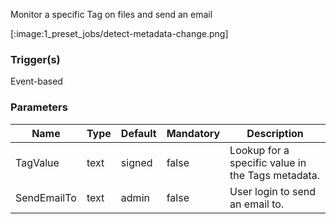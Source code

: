 
Monitor a specific Tag on files and send an email

[:image:1_preset_jobs/detect-metadata-change.png]

### Trigger(s)
Event-based


### Parameters
|Name|Type|Default|Mandatory|Description|
|----|----|-------|---------|-----------|
|TagValue|text|signed|false|Lookup for a specific value in the Tags metadata.|
|SendEmailTo|text|admin|false|User login to send an email to.|


